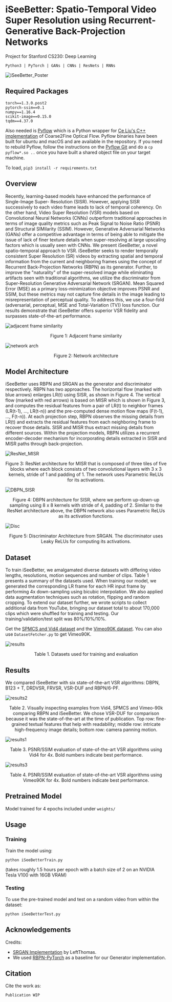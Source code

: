 # iSeeBetter: Spatio-Temporal Video Super Resolution using Recurrent-Generative Back-Projection Networks

Project for Stanford CS230: Deep Learning

```Python3 | PyTorch | GANs | CNNs | ResNets | RNNs```

![iSeeBetter_Poster](https://github.com/amanchadha/iSeeBetter/blob/master/AmanChadha_CS230_Poster.jpg)

## Required Packages

```
torch==1.3.0.post2
pytorch-ssim==0.1
numpy==1.16.4
scikit-image==0.15.0
tqdm==4.37.0
```

Also needed is [Pyflow](https://github.com/pathak22/pyflow) which is a Python wrapper for [Ce Liu's C++ implementation](https://people.csail.mit.edu/celiu/OpticalFlow/) of Coarse2Fine Optical Flow.
Pyflow binaries have been built for ubuntu and macOS and are available in the repository.
If you need to rebuild Pyflow, follow the instructions on the [Pyflow Git](https://github.com/pathak22/pyflow) and do a ```cp pyflow*.so ..``` once you have built a shared object file on your target machine.

To load,
```pip3 install -r requirements.txt```

## Overview

Recently, learning-based models have enhanced the performance of Single-Image Super- Resolution (SISR). However, applying SISR successively to each video frame leads to lack of temporal coherency. On the other hand, Video Super Resolution (VSR) models based on Convolutional Neural Networks (CNNs) outperform traditional approaches in terms of image quality metrics such as Peak Signal to Noise Ratio (PSNR) and Structural SIMilarity (SSIM). However, Generative Adversarial Networks (GANs) offer a competitive advantage in terms of being able to mitigate the issue of lack of finer texture details when super-resolving at large upscaling factors which is usually seen with CNNs. We present iSeeBetter, a novel spatio-temporal approach to VSR. iSeeBetter seeks to render temporally consistent Super Resolution (SR) videos by extracting spatial and temporal information from the current and neighboring frames using the concept of Recurrent Back-Projection Networks (RBPN) as its generator. Further, to improve the "naturality" of the super-resolved image while eliminating artifacts seen with traditional algorithms, we utilize the discriminator from Super-Resolution Generative Adversarial Network (SRGAN). Mean Squared Error (MSE) as a primary loss-minimization objective improves PSNR and SSIM, but these metrics may not capture fine details in the image leading to misrepresentation of perceptual quality. To address this, we use a four-fold (adversarial, perceptual, MSE and Total-Variation (TV)) loss function. Our results demonstrate that iSeeBetter offers superior VSR fidelity and surpasses state-of-the-art performance. 
 
![adjacent frame similarity](https://github.com/amanchadha/iSeeBetter/blob/master/images/iSeeBetter_AFS.jpg)
<p align="center">Figure 1: Adjacent frame similarity</p>
 
![network arch](https://github.com/amanchadha/iSeeBetter/blob/master/images/iSeeBetter_NNArch.jpg)
<p align="center">Figure 2: Network architecture</p>

## Model Architecture

iSeeBetter uses RBPN and SRGAN as the generator and discriminator respectively. RBPN has two approaches. The horizontal flow (marked with blue arrows) enlarges LR(t) using SISR, as shown in Figure 4. The vertical flow (marked with red arrows) is based on MISR which is shown in Figure 3, and computes the residual features from a pair of LR(t) to neighbor frames (LR(t-1), ..., LR(t-n)) and the pre-computed dense motion flow maps (F(t-1), ..., F(t-n)). At each projection step, RBPN observes the missing details from LR(t) and extracts the residual features from each neighboring frame to recover those details. SISR and MISR thus extract missing details from different sources. Within the projection models, RBPN utilizes a recurrent encoder-decoder mechanism for incorporating details extracted in SISR and MISR paths through back-projection.

![ResNet_MISR](https://github.com/amanchadha/iSeeBetter/blob/master/images/ResNet_MISR.jpg)
<p align="center">Figure 3: ResNet architecture for MISR that is composed of three tiles of five blocks where each block consists of two convolutional layers with 3 x 3 kernels, stride of 1 and padding of 1. The network uses Parametric ReLUs for its activations.</p>

![DBPN_SISR](https://github.com/amanchadha/iSeeBetter/blob/master/images/DBPN_SISR.png)
<p align="center">Figure 4: DBPN architecture for SISR, where we perform up-down-up sampling using 8 x 8 kernels with stride of 4, padding of 2. Similar to the ResNet architecture above, the DBPN network also uses Parametric ReLUs as its activation functions.</p>

![Disc](https://github.com/amanchadha/iSeeBetter/blob/master/images/Disc.jpg)
<p align="center">Figure 5: Discriminator Architecture from SRGAN. The discriminator uses Leaky ReLUs for computing its activations.</p>

## Dataset

To train iSeeBetter, we amalgamated diverse datasets with differing video lengths, resolutions, motion sequences and number of clips. Table 1 presents a summary of the datasets used. When training our model, we generated the corresponding LR frame for each HR input frame by performing 4x down-sampling using bicubic interpolation. We also applied data augmentation techniques such as rotation, flipping and random cropping. To extend our dataset further, we wrote scripts to collect additional data from YouTube, bringing our dataset total to about 170,000 clips which were shuffled for training and testing. Our training/validation/test split was 80\%/10\%/10%.

Get the [SPMCS and Vid4 dataset](https://drive.google.com/drive/folders/1sI41DH5TUNBKkxRJ-_w5rUf90rN97UFn?usp=sharing) and the [Vimeo90K dataset](http://data.csail.mit.edu/tofu/dataset/vimeo_septuplet.zip). You can also use ```DatasetFetcher.py``` to get Vimeo90K.

![results](https://github.com/amanchadha/iSeeBetter/blob/master/images/Dataset.jpg)
<p align="center">Table 1. Datasets used for training and evaluation</p>

## Results

We compared iSeeBetter with six state-of-the-art VSR algorithms: DBPN, B123 + T, DRDVSR, FRVSR, VSR-DUF and RBPN/6-PF.

![results2](https://github.com/amanchadha/iSeeBetter/blob/master/images/Res1.jpg)
<p align="center">Table 2. Visually inspecting examples from Vid4, SPMCS and Vimeo-90k comparing RBPN and iSeeBetter. We chose VSR-DUF for comparison because it was the state-of-the-art at the time of publication. Top row: fine-grained textual features that help with readability; middle row: intricate high-frequency image details; bottom row: camera panning motion.</p>

![results1](https://github.com/amanchadha/iSeeBetter/blob/master/images/Res2.jpg)
<p align="center">Table 3. PSNR/SSIM evaluation of state-of-the-art VSR algorithms using Vid4 for 4x. Bold numbers indicate best performance.</p>

![results3](https://github.com/amanchadha/iSeeBetter/blob/master/images/Res3.jpg)
<p align="center">Table 4. PSNR/SSIM evaluation of state-of-the-art VSR algorithms using Vimeo90K for 4x. Bold numbers indicate best performance.</p>

## Pretrained Model
Model trained for 4 epochs included under ```weights/```

## Usage

### Training 

Train the model using:

```python iSeeBetterTrain.py```

(takes roughly 1.5 hours per epoch with a batch size of 2 on an NVIDIA Tesla V100 with 16GB VRAM)

### Testing

To use the pre-trained model and test on a random video from within the dataset:

```python iSeeBetterTest.py```

## Acknowledgements

Credits:
- [SRGAN Implementation](https://github.com/leftthomas/SRGAN) by LeftThomas.
- We used [RBPN-PyTorch](https://github.com/alterzero/RBPN-PyTorch) as a baseline for our Generator implementation.

## Citation
Cite the work as:
```
Publication WIP
```
